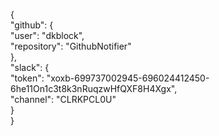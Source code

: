{  
    "github": {  
        "user": "dkblock",  
        "repository": "GithubNotifier"  
    },  
    "slack": {  
        "token": "xoxb-699737002945-696024412450-6he11On1c3t8k3nRuqzwHfQXF8H4Xgx",  
        "channel": "CLRKPCL0U"  
    }  
}  

